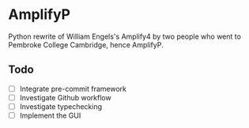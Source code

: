 # AmplifyP
Python rewrite of  William Engels's Amplify4 by two people who went to Pembroke
College Cambridge, hence AmplifyP.

## Todo
- [ ] Integrate pre-commit framework
- [ ] Investigate Github workflow
- [ ] Investigate typechecking
- [ ] Implement the GUI

